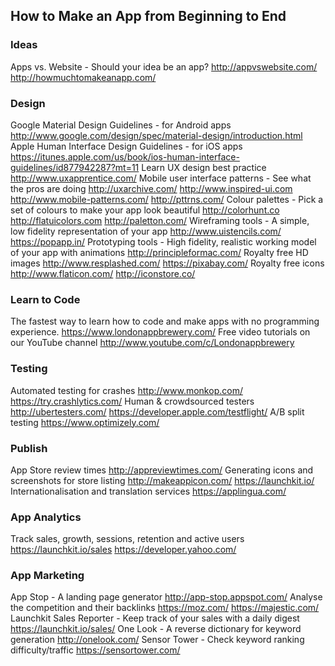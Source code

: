 ## How to Make an App from Beginning to End
### Ideas
Apps vs. Website - Should your idea be an app?
http://appvswebsite.com/
http://howmuchtomakeanapp.com/
### Design
Google Material Design Guidelines - for Android apps
http://www.google.com/design/spec/material-design/introduction.html
Apple Human Interface Design Guidelines - for iOS apps
https://itunes.apple.com/us/book/ios-human-interface-guidelines/id877942287?mt=11
Learn UX design best practice
http://www.uxapprentice.com/
Mobile user interface patterns - See what the pros are doing
http://uxarchive.com/
http://www.inspired-ui.com
http://www.mobile-patterns.com/
http://pttrns.com/
Colour palettes - Pick a set of colours to make your app look beautiful
http://colorhunt.co
http://flatuicolors.com
http://paletton.com/
Wireframing tools - A simple, low fidelity representation of your app
http://www.uistencils.com/
https://popapp.in/
Prototyping tools - High fidelity, realistic working model of your app with animations
http://principleformac.com/
Royalty free HD images
http://www.resplashed.com/
https://pixabay.com/
Royalty free icons
http://www.flaticon.com/
http://iconstore.co/
### Learn to Code
The fastest way to learn how to code and make apps with no programming
experience.
https://www.londonappbrewery.com/
Free video tutorials on our YouTube channel
http://www.youtube.com/c/Londonappbrewery
### Testing
Automated testing for crashes
http://www.monkop.com/
https://try.crashlytics.com/
Human & crowdsourced testers
http://ubertesters.com/
https://developer.apple.com/testflight/
A/B split testing
https://www.optimizely.com/
### Publish
App Store review times
http://appreviewtimes.com/
Generating icons and screenshots for store listing
http://makeappicon.com/
https://launchkit.io/
Internationalisation and translation services
https://applingua.com/
### App Analytics
Track sales, growth, sessions, retention and active users
https://launchkit.io/sales
https://developer.yahoo.com/
### App Marketing
App Stop - A landing page generator
http://app-stop.appspot.com/
Analyse the competition and their backlinks
https://moz.com/
https://majestic.com/
Launchkit Sales Reporter - Keep track of your sales with a daily digest
https://launchkit.io/sales/
One Look - A reverse dictionary for keyword generation
http://onelook.com/
Sensor Tower - Check keyword ranking difficulty/traffic
https://sensortower.com/
